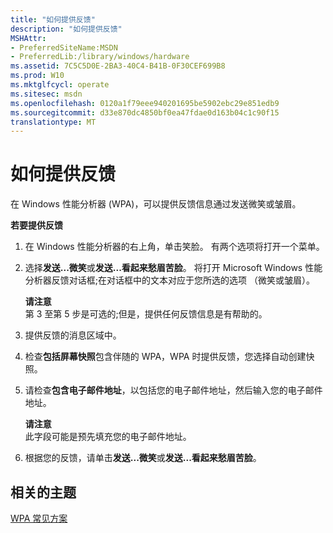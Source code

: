 ```yaml
---
title: "如何提供反馈"
description: "如何提供反馈"
MSHAttr:
- PreferredSiteName:MSDN
- PreferredLib:/library/windows/hardware
ms.assetid: 7C5C5D0E-2BA3-40C4-B41B-0F30CEF699B8
ms.prod: W10
ms.mktglfcycl: operate
ms.sitesec: msdn
ms.openlocfilehash: 0120a1f79eee940201695be5902ebc29e851edb9
ms.sourcegitcommit: d33e870dc4850bf0ea47fdae0d163b04c1c90f15
translationtype: MT
---
```

# <a name="how-to-provide-feedback"></a>如何提供反馈


在 Windows 性能分析器 (WPA)，可以提供反馈信息通过发送微笑或皱眉。

**若要提供反馈**

1.  在 Windows 性能分析器的右上角，单击笑脸。 有两个选项将打开一个菜单。

2.  选择**发送...微笑**或**发送...看起来愁眉苦脸**。 将打开 Microsoft Windows 性能分析器反馈对话框;在对话框中的文本对应于您所选的选项 （微笑或皱眉）。

    **请注意**  
    第 3 至第 5 步是可选的;但是，提供任何反馈信息是有帮助的。

     

3.  提供反馈的消息区域中。

4.  检查**包括屏幕快照**包含伴随的 WPA，WPA 时提供反馈，您选择自动创建快照。

5.  请检查**包含电子邮件地址**，以包括您的电子邮件地址，然后输入您的电子邮件地址。

    **请注意**  
    此字段可能是预先填充您的电子邮件地址。

     

6.  根据您的反馈，请单击**发送...微笑**或**发送...看起来愁眉苦脸**。

## <a name="related-topics"></a>相关的主题


[WPA 常见方案](windows-performance-analyzer-common-scenarios.md)

 

 







